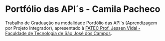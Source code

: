 # Portfólio das API´s - Camila Pacheco
Trabalho de Graduação na modalidade Portfólio das API´s (Aprendizagem por Projeto Integrador), apresentado à [FATEC Prof. Jessen Vidal - Faculdade de Tecnologia de São José dos Campos](http://fatecsjc-prd.azurewebsites.net/).
